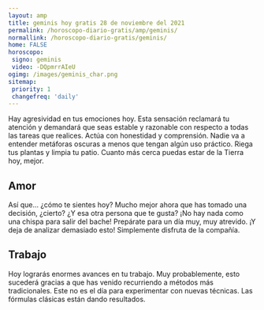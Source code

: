 ```yaml
---
layout: amp
title: geminis hoy gratis 28 de noviembre del 2021 
permalink: /horoscopo-diario-gratis/amp/geminis/
normallink: /horoscopo-diario-gratis/geminis/
home: FALSE
horoscopo:
 signo: geminis
 video: -DQpmrrAIeU
ogimg: /images/geminis_char.png
sitemap:
 priority: 1
 changefreq: 'daily'
---
```



Hay agresividad en tus emociones hoy. Esta sensación reclamará tu atención y demandará que seas estable y razonable con respecto a todas las tareas que realices. Actúa con honestidad y comprensión. Nadie va a entender metáforas oscuras a menos que tengan algún uso práctico. Riega tus plantas y limpia tu patio. Cuanto más cerca puedas estar de la Tierra hoy, mejor.

## Amor

Así que... ¿cómo te sientes hoy? Mucho mejor ahora que has tomado una decisión, ¿cierto? ¿Y esa otra persona que te gusta? ¡No hay nada como una chispa para salir del bache! Prepárate para un día muy, muy atrevido. ¡Y deja de analizar demasiado esto! Simplemente disfruta de la compañía.

## Trabajo

Hoy lograrás enormes avances en tu trabajo. Muy probablemente, esto sucederá gracias a que has venido recurriendo a métodos más tradicionales. Este no es el día para experimentar con nuevas técnicas. Las fórmulas clásicas están dando resultados.